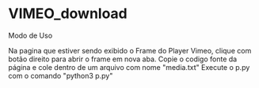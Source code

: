 # VIMEO_download
Modo de Uso

Na pagina que estiver sendo exibido o Frame do Player Vimeo, clique com botão direito para abrir o frame em nova aba.
Copie o codigo fonte da página e cole dentro de um arquivo com nome "media.txt" 
Execute o p.py com o comando "python3 p.py"
